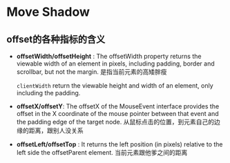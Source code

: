 # Move Shadow
## offset的各种指标的含义
- **offsetWidth/offsetHeight** : 
The offsetWidth property returns the viewable width of an element in pixels, including padding, border and scrollbar, but not the margin.
是指当前元素的高矮胖瘦

  `clientWidth` return the viewable height and width of an element, only including the padding.
  
- **offsetX/offsetY**:
The offsetX of the MouseEvent interface provides the offset in the X coordinate of the mouse pointer between that event and the padding 
edge of the target node. 从鼠标点击的位置，到元素自己的边缘的距离，跟别人没关系

- **offsetLeft/offsetTop** :
It returns the left position (in pixels) relative to the left side the offsetParent element. 当前元素跟他爹之间的距离
